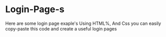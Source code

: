 # Login-Page-s
Here are some login page exaple's Using HTML%, And Css
you can easily copy-paste this code and create a useful login pages
